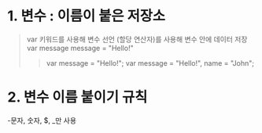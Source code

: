 # 1. 변수 : 이름이 붙은 저장소
 > var 키워드를 사용해 변수 선언
  (할당 연산자)를 사용해 변수 안에 데이터 저장
  var message
  message = "Hello!"
 >  > var message = "Hello!";
 >  > var message = "Hello!", name = "John";

# 2. 변수 이름 붙이기 규칙
  -문자, 숫자, $, _만 사용
